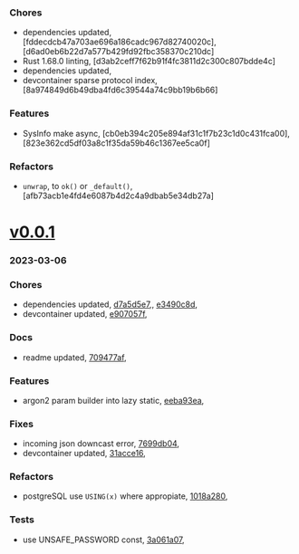 ### Chores
+ dependencies updated, [fddecdcb47a703ae696a186cadc967d82740020c], [d6ad0eb6b22d7a577b429fd92fbc358370c210dc]
+ Rust 1.68.0 linting, [d3ab2ceff7f62b91f4fc3811d2c300c807bdde4c]
+ dependencies updated,
+ devcontainer sparse protocol index, [8a974849d6b49dba4fd6c39544a74c9bb19b6b66]

### Features
+ SysInfo make async, [cb0eb394c205e894af31c1f7b23c1d0c431fca00], [823e362cd5df03a8c1f35da59b46c1367ee5ca0f]

### Refactors
+ `unwrap`, to `ok()` or `_default()`, [afb73acb1e4fd4e6087b4d2c4a9dbab5e34db27a]

# <a href='https://github.com/mrjackwills/staticpi_backend/releases/tag/v0.0.1'>v0.0.1</a>
### 2023-03-06

### Chores
+ dependencies updated, [d7a5d5e7](https://github.com/mrjackwills/staticpi_backend/commit/d7a5d5e73b781636f8d75f80ac50957e8eb3ae84),, [e3490c8d](https://github.com/mrjackwills/staticpi_backend/commit/e3490c8d6cdc1818594581400cac6da3e29758ac),
+ devcontainer updated, [e907057f](https://github.com/mrjackwills/staticpi_backend/commit/e907057f1321839f8df1ecc2d57a9f2d9c20fefc),

### Docs
+ readme updated, [709477af](https://github.com/mrjackwills/staticpi_backend/commit/709477af645d2851598d1b49b6803eda8fa906e2),

### Features
+ argon2 param builder into lazy static, [eeba93ea](https://github.com/mrjackwills/staticpi_backend/commit/eeba93eac397ab75d71fa26c4de3d2322502accc),

### Fixes
+ incoming json downcast error, [7699db04](https://github.com/mrjackwills/staticpi_backend/commit/7699db04cb122e785bf95c191a3187e52edfd97c),
+ devcontainer updated, [31acce16](https://github.com/mrjackwills/staticpi_backend/commit/31acce167d0efe49857f261302b5eb63da4a89e1),

### Refactors
+ postgreSQL use `USING(x)` where appropiate, [1018a280](https://github.com/mrjackwills/staticpi_backend/commit/1018a280bca4af88ab31713cb8f99c8dedca463c),

### Tests
+ use UNSAFE_PASSWORD const, [3a061a07](https://github.com/mrjackwills/staticpi_backend/commit/3a061a07a7ccdf980fa53c9296a519d78f407192),

